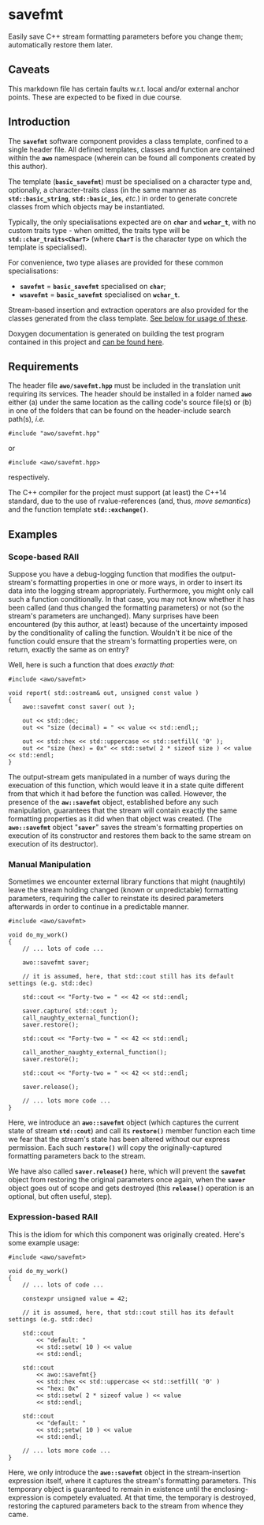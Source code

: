 # savefmt

Easily save C++ stream formatting parameters before you change them; automatically restore them later.

## Caveats

This markdown file has certain faults w.r.t. local and/or external anchor points.  These are expected to be fixed in due course.

## Introduction

The **```savefmt```** software component provides a class template, confined to a single header file.  All defined templates, classes and function are contained within the **```awo```** namespace (wherein can be found all components created by this author).

The template (**```basic_savefmt```**) must be specialised on a character type and, optionally, a character-traits class (in the same manner as **```std::basic_string```**, **```std::basic_ios```**, *etc*.) in order to generate concrete classes from which objects may be instantiated.

Typically, the only specialisations expected are on **```char```** and **```wchar_t```**, with no custom traits type - when omitted, the traits type will be **```std::char_traits<CharT>```** (where **```CharT```** is the character type on which the template is specialised).

For convenience, two type aliases are provided for these common specialisations:

* **```savefmt```** = **```basic_savefmt```** specialised on **```char```**;
* **```wsavefmt```** = **```basic_savefmt```** specialised on **```wchar_t```**.

Stream-based insertion and extraction operators are also provided for the classes generated from the class template.  [See below for usage of these](#user-content-expression-based-raii).

Doxygen documentation is generated on building the test program contained in this project and [can be found here](html/index.html).

## Requirements

The header file **```awo/savefmt.hpp```** must be included in the translation unit requiring its services.  The header should be installed in a folder named **```awo```** either (a) under the same location as the calling code's source file(s) or (b) in one of the folders that can be found on the header-include search path(s), *i.e.*

```
#include "awo/savefmt.hpp"
```

or

```
#include <awo/savefmt.hpp>
```

respectively.

The C++ compiler for the project must support (at least) the C++14 standard, due to the use of rvalue-references (and, thus, *move semantics*) and the function template **```std::exchange()```**.

## Examples

### Scope-based RAII

Suppose you have a debug-logging function that modifies the output-stream's formatting properties in one or more ways, in order to insert its data into the logging stream appropriately.  Furthermore, you might only call such a function conditionally.  In that case, you may not know whether it has been called (and thus changed the formatting parameters) or not (so the stream's parameters are unchanged). Many surprises have been encountered (by this author, at least) because of the uncertainty imposed by the conditionality of calling the function.  Wouldn't it be nice of the function could ensure that the stream's formatting properties were, on return, exactly the same as on entry?

Well, here is such a function that does *exactly that:*

```
#include <awo/savefmt>

void report( std::ostream& out, unsigned const value )
{
	awo::savefmt const saver( out );

	out << std::dec;
	out << "size (decimal) = " << value << std::endl;;

	out << std::hex << std::uppercase << std::setfill( '0' );
	out << "size (hex) = 0x" << std::setw( 2 * sizeof size ) << value << std::endl;
}
```

The output-stream gets manipulated in a number of ways during the execuation of this function, which would leave it in a state quite different from that which it had before the function was called.  However, the presence of the **```aw::savefmt```** object, established before any such manipulation, guarantees that the stream will contain exactly the same formatting properties as it did when that object was created.  (The **```awo::savefmt```** object "**```saver```**" saves the stream's formatting properties on execution of its constructor and restores them back to the same stream on execution of its destructor).

### Manual Manipulation

Sometimes we encounter external library functions that might (naughtily) leave the stream holding changed (known or unpredictable) formatting parameters, requiring the caller to reinstate its desired parameters afterwards in order to continue in a predictable manner.

```
#include <awo/savefmt>

void do_my_work()
{
	// ... lots of code ...

	awo::savefmt saver;

	// it is assumed, here, that std::cout still has its default settings (e.g. std::dec)

	std::cout << "Forty-two = " << 42 << std::endl;

	saver.capture( std::cout );
	call_naughty_external_function();
	saver.restore();

	std::cout << "Forty-two = " << 42 << std::endl;

	call_another_naughty_external_function();
	saver.restore();

	std::cout << "Forty-two = " << 42 << std::endl;

	saver.release();

	// ... lots more code ...
}
```

Here, we introduce an **```awo::savefmt```** object (which captures the current state of stream **```std::cout```**) and call its **```restore()```** member function each time we fear that the stream's state has been altered without our express permission.  Each such **```restore()```** will copy the originally-captured formatting parameters back to the stream.

We have also called **```saver.release()```** here, which will prevent the **```savefmt```** object from restoring the original parameters once again, when the **```saver```** object goes out of scope and gets destroyed (this **```release()```** operation is an optional, but often useful, step).

### Expression-based RAII

This is the idiom for which this component was originally created.  Here's some example usage:

```
#include <awo/savefmt>

void do_my_work()
{
	// ... lots of code ...

	constexpr unsigned value = 42;

	// it is assumed, here, that std::cout still has its default settings (e.g. std::dec)

	std::cout
		<< "default: "
		<< std::setw( 10 ) << value
		<< std::endl;

	std::cout
		<< awo::savefmt{}
		<< std::hex << std::uppercase << std::setfill( '0' )
		<< "hex: 0x"
		<< std::setw( 2 * sizeof value ) << value
		<< std::endl;

	std::cout
		<< "default: "
		<< std:;setw( 10 ) << value
		<< std::endl;

	// ... lots more code ...
}
```

Here, we only introduce the **```awo::savefmt```** object in the stream-insertion expression itself, where it captures the stream's formatting parameters.  This temporary object is guaranteed to remain in existence until the enclosing-expression is competely evaluated.  At that time, the temporary is destroyed, restoring the captured parameters back to the stream from whence they came.
